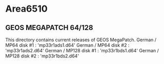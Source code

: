 # Area6510

## GEOS MEGAPATCH 64/128
This directory contains current releases of GEOS MegaPatch.
German / MP64 disk #1 : 'mp33r1ads1.d64'
German / MP64 disk #2 : 'mp33r1ads2.d64'
German / MP128 disk #1 : 'mp33r1bds1.d64'
German / MP128 disk #2 : 'mp33r1bds2.d64'
